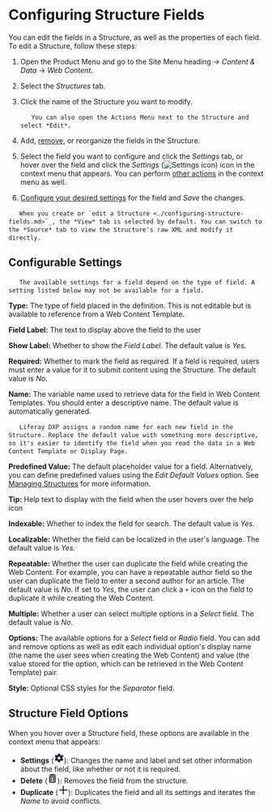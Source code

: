 # Configuring Structure Fields

You can edit the fields in a Structure, as well as the properties of each field. To edit a Structure, follow these steps:

1. Open the Product Menu and go to the Site Menu heading &rarr; *Content & Data* &rarr; *Web Content*.
1. Select the *Structures* tab.
1. Click the name of the Structure you want to modify.

    ```tip::
       You can also open the Actions Menu next to the Structure and select *Edit*.
    ```

1. Add, [remove](#structure-field-options), or reorganize the fields in the Structure.
1. Select the field you want to configure and click the *Settings* tab, or hover over the field and click the *Settings* (![Settings icon](../../../../images/icon-control-menu-gear.png)) icon in the context menu that appears. You can perform [other actions](#structure-field-options) in the context menu as well.
1. [Configure your desired settings](#configurable-settings) for the field and *Save* the changes.

```tip::
   When you create or `edit a Structure <./configuring-structure-fields.md>`_, the *View* tab is selected by default. You can switch to the *Source* tab to view the Structure's raw XML and modify it directly.
```

## Configurable Settings

```note::
   The available settings for a field depend on the type of field. A setting listed below may not be available for a field.
```

**Type:** The type of field placed in the definition. This is not editable but is available to reference from a Web Content Template.

**Field Label:** The text to display above the field to the user

**Show Label:** Whether to show the *Field Label.* The default value is *Yes*.

**Required:** Whether to mark the field as required. If a field is required, users must enter a value for it to submit content using the Structure. The default value is *No*.

**Name:** The variable name used to retrieve data for the field in Web Content Templates. You should enter a descriptive name. The default value is automatically generated.

```tip::
   Liferay DXP assigns a random name for each new field in the Structure. Replace the default value with something more descriptive, so it's easier to identify the field when you read the data in a Web Content Template or Display Page.
```

**Predefined Value:** The default placeholder value for a field. Alternatively, you can define predefined values using the *Edit Default Values* option. See [Managing Structures](./managing-structures.md#edit-default-values) for more information.

**Tip:** Help text to display with the field when the user hovers over the help icon

**Indexable:** Whether to index the field for search. The default value is *Yes*.

**Localizable:** Whether the field can be localized in the user's language. The default value is *Yes*.

**Repeatable:** Whether the user can duplicate the field while creating the Web Content. For example, you can have a repeatable author field so the user can duplicate the field to enter a second author for an article. The default value is *No*. If set to *Yes*, the user can click a `+` icon on the field to duplicate it while creating the Web Content.

**Multiple:** Whether a user can select multiple options in a *Select* field. The default value is *No*.

**Options:** The available options for a *Select* field or *Radio* field. You can add and remove options as well as edit each individual option's display name (the name the user sees when creating the Web Content) and value (the value stored for the option, which can be retrieved in the Web Content Template) pair.

**Style:** Optional CSS styles for the *Separator* field.

## Structure Field Options

When you hover over a Structure field, these options are available in the context menu that appears:

* **Settings** (![Settings](../../../../images/icon-settings.png)): Changes the name and label and set other information about the field, like whether or not it is required.
* **Delete** (![Delete](../../../../images/icon-app-trash.png)): Removes the field from the structure.
* **Duplicate** (![Duplicate](../../../../images/icon-duplicate.png)): Duplicates the field and all its settings and iterates the *Name* to avoid conflicts.